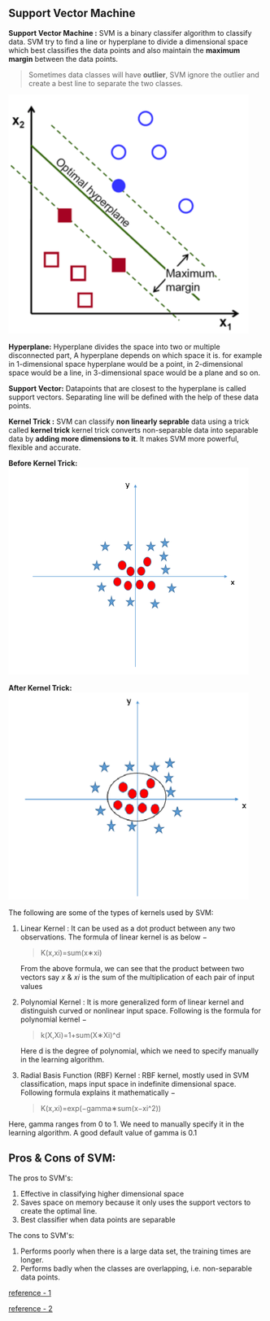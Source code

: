 **Support Vector Machine**
---

**Support Vector Machine :** SVM is a binary classifer algorithm to classify data. 
SVM try to find a line or hyperplane to divide a dimensional space which best classifies the data points and also maintain the 
**maximum margin** between the data points. 
> Sometimes data classes will have **outlier**, SVM ignore the outlier and create a best line to separate the two classes. 



!["SVM"](/Images/optimal_hyperplane.png)


**Hyperplane:** Hyperplane divides the space into two or multiple disconnected part, A hyperplane depends on which space it is. for example in 1-dimensional space hyperplane would be a point, in 2-dimensional space would be a line, in 3-dimensional space would be a plane and so on. 

**Support Vector:**  Datapoints that are closest to the hyperplane is called support vectors. Separating line will be defined with the help of these data points.


**Kernel Trick :** SVM can classify **non linearly seprable** data using a trick called **kernel trick** 
kernel trick converts non-separable data into separable data by **adding more dimensions to it**. It makes SVM more powerful, flexible and accurate. 

**Before Kernel Trick:**
!["SVM"](/Images/SVM_Kernal.png)

**After Kernel Trick:**
!["SVM"](/Images/SVM_Kernel2.png)


The following are some of the types of kernels used by SVM: 

1. Linear Kernel : It can be used as a dot product between any two observations. The formula of linear kernel is as below −

    > K(x,xi)=sum(x∗xi)

    From the above formula, we can see that the product between two vectors say 𝑥 & 𝑥𝑖 is the sum of the multiplication of each pair of input values

2. Polynomial Kernel : It is more generalized form of linear kernel and distinguish curved or nonlinear input space. Following is the formula for polynomial kernel −

    >k(X,Xi)=1+sum(X∗Xi)^d

    Here d is the degree of polynomial, which we need to specify manually in the learning algorithm.

3. Radial Basis Function (RBF) Kernel : RBF kernel, mostly used in SVM classification, maps input space in indefinite dimensional space. Following formula explains it mathematically −

    >K(x,xi)=exp(−gamma∗sum(x−xi^2))   

Here, gamma ranges from 0 to 1. We need to manually specify it in the learning algorithm. A good default value of gamma is 0.1

**Pros & Cons of SVM:**
---

The pros to SVM's:

1. Effective in classifying higher dimensional space
2. Saves space on memory because it only uses the support vectors to create the optimal line.
3. Best classifier when data points are separable

The cons to SVM's:

1. Performs poorly when there is a large data set, the training times are longer.
2. Performs badly when the classes are overlapping, i.e. non-separable data points.





[reference - 1](https://www.tutorialspoint.com/machine_learning_with_python/machine_learning_with_python_classification_algorithms_support_vector_machine.htm)

[reference - 2](https://github.com/machinelearningmindset/machine-learning-course/blob/master/docs/source/content/supervised/linear_SVM.rst)